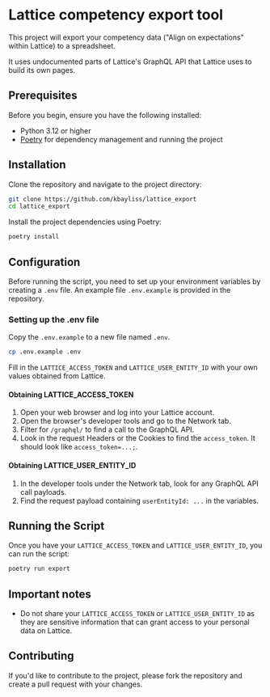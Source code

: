 # Lattice competency export tool

This project will export your competency data ("Align on expectations" within Lattice) to a spreadsheet.

It uses undocumented parts of Lattice's GraphQL API that Lattice uses to build its own pages.

## Prerequisites

Before you begin, ensure you have the following installed:

- Python 3.12 or higher
- [Poetry](https://python-poetry.org/docs/#installation) for dependency management and running the project

## Installation

Clone the repository and navigate to the project directory:

```bash
git clone https://github.com/kbayliss/lattice_export
cd lattice_export
```

Install the project dependencies using Poetry:

```bash
poetry install
```

## Configuration

Before running the script, you need to set up your environment variables by creating a `.env` file. An example file `.env.example` is provided in the repository.

### Setting up the .env file

Copy the `.env.example` to a new file named `.env`.

```bash
cp .env.example .env
```

Fill in the `LATTICE_ACCESS_TOKEN` and `LATTICE_USER_ENTITY_ID` with your own values obtained from Lattice.

#### Obtaining LATTICE_ACCESS_TOKEN

1. Open your web browser and log into your Lattice account.
2. Open the browser's developer tools and go to the Network tab.
3. Filter for `/graphql/` to find a call to the GraphQL API.
4. Look in the request Headers or the Cookies to find the `access_token`. It should look like `access_token=...;`.

#### Obtaining LATTICE_USER_ENTITY_ID

1. In the developer tools under the Network tab, look for any GraphQL API call payloads.
2. Find the request payload containing `userEntityId: ...` in the variables.

## Running the Script

Once you have your `LATTICE_ACCESS_TOKEN` and `LATTICE_USER_ENTITY_ID`, you can run the script:

```bash
poetry run export
```

## Important notes

- Do not share your `LATTICE_ACCESS_TOKEN` or `LATTICE_USER_ENTITY_ID` as they are sensitive information that can grant access to your personal data on Lattice.

## Contributing

If you'd like to contribute to the project, please fork the repository and create a pull request with your changes.
